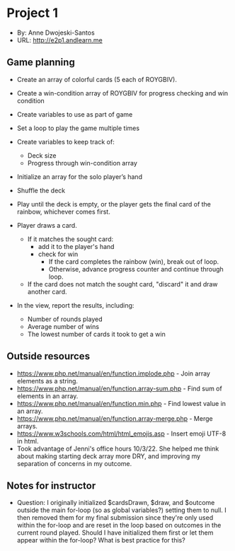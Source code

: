 
# Project 1
+ By: Anne Dwojeski-Santos
+ URL: <http://e2p1.andlearn.me>

## Game planning
+ Create an array of colorful cards (5 each of ROYGBIV).
+ Create a win-condition array of ROYGBIV for progress checking and win condition
+ Create variables to use as part of game

+ Set a loop to play the game multiple times
+ Create variables to keep track of:
    + Deck size
    + Progress through win-condition array
+ Initialize an array for the solo player’s hand
+ Shuffle the deck
+ Play until the deck is empty, or the player gets the final card of the rainbow, whichever comes first.
+ Player draws a card. 
    + If it matches the sought card: 
        + add it to the player's hand
        + check for win
            + If the card completes the rainbow (win), break out of loop. 
            + Otherwise, advance progress counter and continue through loop.
    + If the card does not match the sought card, "discard" it and draw another card.

+ In the view, report the results, including: 
    + Number of rounds played
    + Average number of wins
    + The lowest number of cards it took to get a win

## Outside resources
+ https://www.php.net/manual/en/function.implode.php - Join array elements as a string.
+ https://www.php.net/manual/en/function.array-sum.php - Find sum of elements in an array.
+ https://www.php.net/manual/en/function.min.php - Find lowest value in an array.
+ https://www.php.net/manual/en/function.array-merge.php - Merge arrays.
+ https://www.w3schools.com/html/html_emojis.asp - Insert emoji UTF-8 in html.
+ Took advantage of Jenni's office hours 10/3/22. She helped me think about making starting deck array more DRY, and improving my separation of concerns in my outcome.

## Notes for instructor
+ Question: I originally initialized $cardsDrawn, $draw, and $outcome outside the main for-loop (so as global variables?) setting them to null. I then removed them for my final submission since they're only used within the for-loop and are reset in the loop based on outcomes in the current round played. Should I have initialized them first or let them appear within the for-loop? What is best practice for this?
